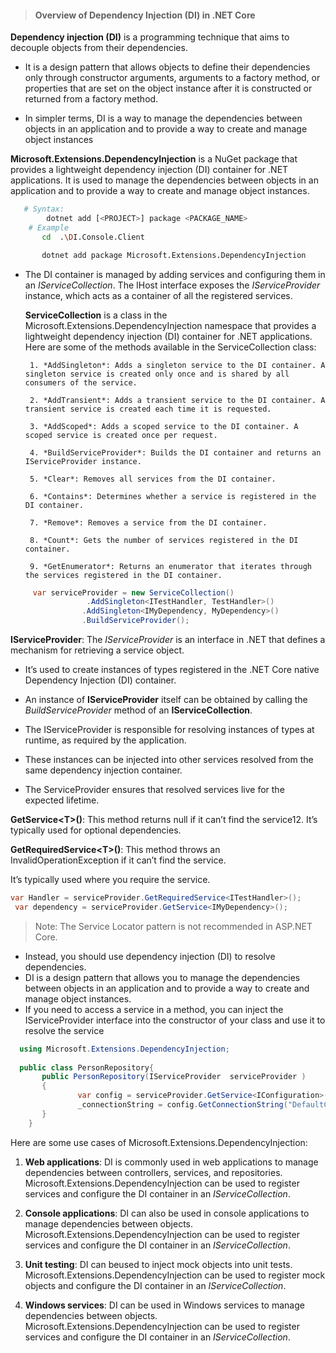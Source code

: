 > #### Overview of Dependency Injection (DI) in .NET Core 

**Dependency injection (DI)** is a programming technique that aims to decouple objects from their dependencies.  

 - It is a design pattern that allows objects to define their dependencies only through constructor arguments, arguments to a factory method, or properties that are set on the object instance after it is constructed or returned from a factory method.  

- In simpler terms, DI is a way to manage the dependencies between objects in an application and to provide a way to create and manage object instances

**Microsoft.Extensions.DependencyInjection** is a NuGet package that provides a lightweight dependency injection (DI) container for .NET applications. It is used to manage the dependencies between objects in an application and to provide a way to create and manage object instances.

 ```sh
    # Syntax: 
         dotnet add [<PROJECT>] package <PACKAGE_NAME>
     # Example   
        cd  .\DI.Console.Client

        dotnet add package Microsoft.Extensions.DependencyInjection  
```

- The DI container is managed by adding services and configuring them in an *IServiceCollection*. The IHost interface exposes the *IServiceProvider* instance, which acts as a container of all the registered services.


    **ServiceCollection** is a class in the Microsoft.Extensions.DependencyInjection namespace that provides a lightweight dependency injection (DI) container for .NET applications. Here are some of the methods available in the ServiceCollection class:

       1. *AddSingleton*: Adds a singleton service to the DI container. A singleton service is created only once and is shared by all consumers of the service.

       2. *AddTransient*: Adds a transient service to the DI container. A transient service is created each time it is requested.

       3. *AddScoped*: Adds a scoped service to the DI container. A scoped service is created once per request.

       4. *BuildServiceProvider*: Builds the DI container and returns an IServiceProvider instance.

       5. *Clear*: Removes all services from the DI container.

       6. *Contains*: Determines whether a service is registered in the DI container.

       7. *Remove*: Removes a service from the DI container.

       8. *Count*: Gets the number of services registered in the DI container.

       9. *GetEnumerator*: Returns an enumerator that iterates through the services registered in the DI container.

```cs 
     var serviceProvider = new ServiceCollection()
                 .AddSingleton<ITestHandler, TestHandler>()
                .AddSingleton<IMyDependency, MyDependency>()
                .BuildServiceProvider();
```


**IServiceProvider**: The *IServiceProvider* is an interface in .NET that defines a mechanism for retrieving a service object.

  - It’s used to create instances of types registered in the .NET Core native Dependency Injection (DI) container.

   - An instance of **IServiceProvider** itself can be obtained by calling the *BuildServiceProvider* method of an **IServiceCollection**.

   - The IServiceProvider is responsible for resolving instances of types at runtime, as required by the application.
 
  - These instances can be injected into other services resolved from the same dependency injection container.
  
  - The ServiceProvider ensures that resolved services live for the expected lifetime.


**GetService&lt;T&gt;()**: This method returns null if it can’t find the service12. It’s typically used for optional dependencies.

**GetRequiredService&lt;T&gt;()**: This method throws an InvalidOperationException if it can’t find the service. 

It’s typically used where you require the service.

```cs
var Handler = serviceProvider.GetRequiredService<ITestHandler>();
 var dependency = serviceProvider.GetService<IMyDependency>();
 ```

> Note:  The Service Locator pattern is not recommended in ASP.NET Core.  

   - Instead, you should use dependency injection (DI) to resolve dependencies.   
   - DI is a design pattern that allows you to manage the dependencies between objects in an application and to provide a way to create and manage object instances. 
   - If you need to access a service in a method, you can inject the IServiceProvider interface into the constructor of your class and use it to resolve the service


 ```cs
   using Microsoft.Extensions.DependencyInjection;
   
   public class PersonRepository{
        public PersonRepository(IServiceProvider  serviceProvider )
        {
                var config = serviceProvider.GetService<IConfiguration>();
                _connectionString = config.GetConnectionString("DefaultConnection");
        }
     }
 ```

Here are some use cases of Microsoft.Extensions.DependencyInjection:

  1. **Web applications**: DI is commonly used in web applications to manage dependencies between controllers, services, and repositories.
   Microsoft.Extensions.DependencyInjection can be used to register services and configure the DI container in an *IServiceCollection*.

  2. **Console applications**: DI can also be used in console applications to manage dependencies between objects.
   Microsoft.Extensions.DependencyInjection can be used to register services and configure the DI container in an *IServiceCollection*.

  3. **Unit testing**: DI can beused to inject mock objects into unit tests. 
  Microsoft.Extensions.DependencyInjection can be used to register mock objects and configure the DI container in an *IServiceCollection*.

  4. **Windows services**: DI can be used in Windows services to manage dependencies between objects.
   Microsoft.Extensions.DependencyInjection can be used to register services and configure the DI container in an *IServiceCollection*.  